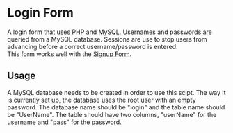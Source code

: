 # Login Form

A login form that uses PHP and MySQL.
Usernames and passwords are queried from a MySQL database. Sessions are use to stop users from advancing before a correct username/password is entered. <br/>
This form works well with the <a href="https://github.com/cfabian/signup_form">Signup Form</a>.

## Usage 

A MySQL database needs to be created in order to use this scipt.
The way it is currently set up, the database uses the root user with an empty password. The database name should be "login" and the table name should be "UserName".
The table should have two columns, "userName" for the username and "pass" for the password.
